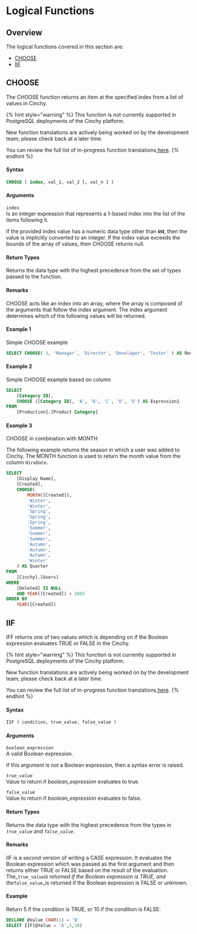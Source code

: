 # Logical Functions

## Overview

The logical functions covered in this section are:

* [​CHOOSE](logical-functions.md#choose)​
* [​IIF​](logical-functions.md#iif)

## CHOOSE <a href="#choose" id="choose"></a>

The CHOOSE function returns an item at the specified index from a list of values in Cinchy.

{% hint style="warning" %}
This function is not currently supported in PostgreSQL deployments of the Cinchy platform.&#x20;

New function translations are actively being worked on by the development team; please check back at a later time.

You can review the full list of in-progress function translations[ here](../cql-functions-master-list.md).
{% endhint %}

#### Syntax

```sql
CHOOSE ( index, val_1, val_2 [, val_n ] )
```

#### Arguments

`index`\
Is an integer expression that represents a 1-based index into the list of the items following it.

If the provided index value has a numeric data type other than **int**, then the value is implicitly converted to an integer. If the index value exceeds the bounds of the array of values, then CHOOSE returns null.

#### Return Types

Returns the data type with the highest precedence from the set of types passed to the function.

#### Remarks

CHOOSE acts like an index into an array, where the array is composed of the arguments that follow the index argument. The index argument determines which of the following values will be returned.

#### **Example 1**

Simple CHOOSE example

```sql
SELECT CHOOSE( 3, 'Manager', 'Director', 'Developer', 'Tester' ) AS Result
```

#### **Example 2**

Simple CHOOSE example based on column

```sql
SELECT
    [Category ID],
    CHOOSE ([Category ID], 'A', 'B', 'C', 'D', 'E') AS Expression1
FROM
    [Production].[Product Category]
```

#### **Example 3**

CHOOSE in combination with MONTH

The following example returns the season in which a user was added to Cinchy. The MONTH function is used to return the month value from the column `HireDate`.

```sql
SELECT
    [Display Name],
    [Created],
    CHOOSE(
        MONTH([Created]),
        'Winter',
        'Winter',
        'Spring',
        'Spring',
        'Spring',
        'Summer',
        'Summer',
        'Summer',
        'Autumn',
        'Autumn',
        'Autumn',
        'Winter'
    ) AS Quarter
FROM
    [Cinchy].[Users]
WHERE
    [Deleted] IS NULL
    AND YEAR([Created]) > 2005
ORDER BY
    YEAR([Created])
```

## IIF

IFF returns one of two values which is depending on if the Boolean expression evaluates TRUE or FALSE in the Cinchy.

{% hint style="warning" %}
This function is not currently supported in PostgreSQL deployments of the Cinchy platform.&#x20;

New function translations are actively being worked on by the development team; please check back at a later time.

You can review the full list of in-progress function translations[ here](../cql-functions-master-list.md).
{% endhint %}

#### Syntax

```sql
IIF ( condition, true_value, false_value )
```

#### Arguments&#x20;

_`boolean_expression`_\
A valid Boolean expression.

If this argument is not a Boolean expression, then a syntax error is raised.

_`true_value`_\
Value to return if _boolean\_expression_ evaluates to true.

_`false_value`_\
Value to return if _boolean\_expression_ evaluates to false.

#### Return Types

Returns the data type with the highest precedence from the types in _`true_value`_ and _`false_value`_.

#### Remarks

IIF is a second version of writing a CASE expression. It evaluates the Boolean expression which was passed as the first argument and then returns either TRUE or FALSE based on the result of the evaluation. The_`true_value`_is returned if the Boolean expression is TRUE, and the_`false_value`_is returned if the Boolean expression is FALSE or unknown.&#x20;

#### Example

Return 5 if the condition is TRUE, or 10 if the condition is FALSE:

```sql
DECLARE @Value CHAR(1) = 'B'
SELECT IIF(@Value = 'A',5,10)
```
